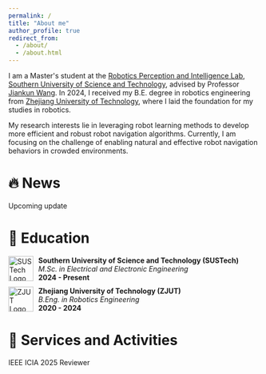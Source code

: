 ```yaml
---
permalink: /
title: "About me"
author_profile: true
redirect_from: 
  - /about/
  - /about.html
---
```


I am a Master's student at the [Robotics Perception and Intelligence Lab](https://robotics.sustech.edu.cn/ch/index.aspx), [Southern University of Science and Technology](https://www.sustech.edu.cn/), advised by Professor [Jiankun Wang](https://scholar.google.com/citations?user=08U8joq2FOQC&hl=en&oi=ao). In 2024, I received my B.E. degree in robotics engineering from [Zhejiang University of Technology](https://www.zjut.edu.cn/), where I laid the foundation for my studies in robotics.

My research interests lie in leveraging robot learning methods to develop more efficient and robust robot navigation algorithms. Currently, I am focusing on the challenge of enabling natural and effective robot navigation behaviors in crowded environments.

# 🔥 News

Upcoming update

# 📖 Education

<div style="display: flex; align-items: center; margin-bottom: 10px;">
  <img src="https://i.imgur.com/9ytib4N.png" alt="SUSTech Logo" width="50" style="margin-right: 10px;">
  <div>
    <strong>Southern University of Science and Technology (SUSTech)</strong><br>
    <em>M.Sc. in Electrical and Electronic Engineering</em><br>
    <strong>2024 - Present</strong><br>
  </div>
</div>

<div style="display: flex; align-items: center; margin-bottom: 10px;">
  <img src="https://i.imgur.com/690F8JY.png" alt="ZJUT Logo" width="50" style="margin-right: 10px;">
  <div>
    <strong>Zhejiang University of Technology (ZJUT)</strong><br>
    <em>B.Eng. in Robotics Engineering</em><br>
    <strong>2020 - 2024</strong><br>
  </div>
</div>

# 🏫 Services and Activities

IEEE ICIA 2025 Reviewer
